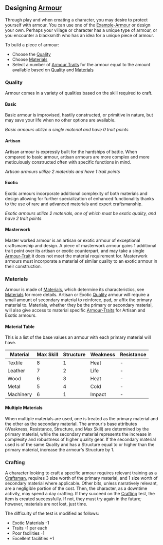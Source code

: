 ## Designing [Armour](Armour)
Through play and when creating a character, you may desire to protect yourself with armour. You can use one of the [Example-Armour](Example-Armour) or design your own. Perhaps your village or character has a unique type of armour, or you encounter a blacksmith who has an idea for a unique piece of armour. 

To build a piece of armour:
- Choose the [Quality](#Quality)
- Choose [Materials](#Materials)
- Select a number of [Armour Traits](Armour-Traits) for the armour equal to the amount available based on [Quality](#Quality) and [Materials](#Materials)

### Quality
Armour comes in a variety of qualities based on the skill required to craft.
#### Basic
Basic armour is improvised, hastily constructed, or primitive in nature, but may save your life when no other options are available. 

*Basic armours utilize a single material and have 0 trait points*

#### Artisan

Artisan armour is expressly built for the hardships of battle. When compared to basic armour, artisan armours are more complex and more meticulously constructed often with specific functions in mind.

*Artisan armours utilize 2 materials and have 1 trait points*

#### Exotic

Exotic armours incorporate additional complexity of both materials and design allowing for further specialization of enhanced functionality thanks to the use of rare and advanced materials and expert craftsmanship.

*Exotic armours utilize 2 materials, one of which must be exotic quality, and have 2 trait points*

#### Masterwork

Master worked armour is an artisan or exotic armour of exceptional craftsmanship and design. A piece of masterwork armour gains 1 additional trait point over its artisan or exotic counterpart, and may take a single [Armour-Trait](Armour-Traits) it does not meet the material requirement for. Masterwork armours must incorporate a material of similar quality to an exotic armour in their construction.


### Materials
Armour is made of [Materials](Materials), which determine its characteristics, see [Materials](Armour#Materials) for more details. Artisan or Exotic [Quality](Armour#Quality) armour will require a small amount of secondary material to reinforce, pad, or affix the primary material to. Materials, whether they be the primary or secondary material, will also give access to material specific [Armour-Traits](Armour-Traits) for Artisan and Exotic armours.

#### Material Table
This is a list of the base values an armour with each primary material will have.

| Material  | Max Skill | Structure | Weakness | Resistance |
| --------- | --------- | --------- | -------- | ---------- |
| Textile   | 8         | 1         | Heat     | -          |
| Leather   | 7         | 2         | Life     | -          |
| Wood      | 6         | 3         | Heat     | -          |
| Metal     | 5         | 4         | Cold     | -          | 
| Machinery | 6         | 1         | Impact   | -          |

#### Multiple Materials
 When multiple materials are used, one is treated as the primary material and the other as the secondary material. The armour's base attributes (Weakness, Resistance, Structure, and Max Skill) are determined by the primary material, while the secondary material represents the increase in complexity and robustness of higher quality gear. If the secondary material used is of the same Quality and has a Structure equal to or higher than the primary material, increase the armour's Structure by 1. 
 
### Crafting
A character looking to craft a specific armour requires relevant training as a [Craftsman](Craftsman), requires 3 size worth of the primary material, and 1 size worth of secondary material where applicable. Other bits, unless narratively relevant, are a negligible portion of the cost. Then, the character, as a downtime activity, may spend a day crafting. If they succeed on the [Crafting](Crafting) test, the item is created successfully. If not, they must try again in the future; however, materials are not lost, just time. 

The difficulty of the test is modified as follows:

* Exotic Materials -1
* Traits -1 per each
* Poor facilities -1
* Excellent facilities +1